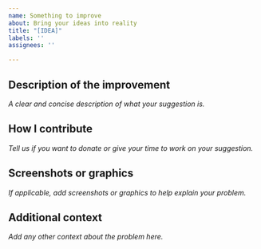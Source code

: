 ```yaml
---
name: Something to improve
about: Bring your ideas into reality
title: "[IDEA]"
labels: ''
assignees: ''

---
```


## Description of the improvement
_A clear and concise description of what your suggestion is._

## How I contribute
_Tell us if you want to donate or give your time to work on your suggestion._

## Screenshots or graphics
_If applicable, add screenshots or graphics to help explain your problem._

## Additional context
_Add any other context about the problem here._
